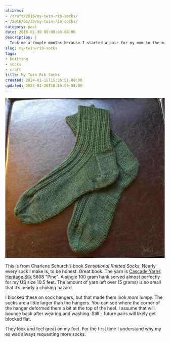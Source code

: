 ```yaml
---
aliases:
- /craft/2016/my-twin-rib-socks/
- /2016/01/30/my-twin-rib-socks/
category: post
date: 2016-01-30 00:00:00-08:00
description: |
  Took me a couple months because I started a pair for my mom in the middle of making this pair.
slug: my-twin-rib-socks
tags:
- knitting
- socks
- craft
title: My Twin Rib Socks
created: 2024-01-15T15:26:51-08:00
updated: 2024-01-26T10:16:59-08:00
---
```


![attachments/img/2016/cover-2016-01-30.jpg](../../../attachments/img/2016/cover-2016-01-30.jpg)

This is from Charlene Schurch’s book *Sensational Knitted Socks*. Nearly every sock I make is, to be honest. Great book. The yarn is [Cascade Yarns Heritage Silk](http://www.cascadeyarns.com/cascade-HeritageSilk.htm) 5608 "Pine". A single 100 gram hank served almost perfectly for my US size 10.5 feet. The amount of yarn left over (5 grams) is so small that it’s nearly a choking hazard.

I blocked these on sock hangers, but that made them look *more* lumpy. The socks are a little larger than the hangers. You can see where the corner of the hanger deformed them a bit at the top of the heel. I assume that will bounce back after wearing and washing. Still - future pairs will likely get blocked flat.

They look and feel great on my feet. For the first time I understand why my ex was always requesting more socks.
